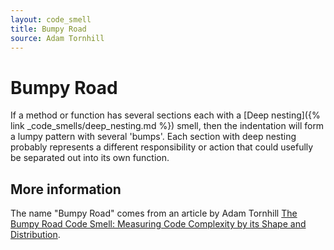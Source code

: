 ```yaml
---
layout: code_smell
title: Bumpy Road
source: Adam Tornhill
---
```


# Bumpy Road
If a method or function has several sections each with a [Deep nesting]({% link _code_smells/deep_nesting.md %}) smell, then the indentation will form a lumpy pattern with several 'bumps'. Each section with deep nesting probably represents a different responsibility or action that could usefully be separated out into its own function.

## More information

The name "Bumpy Road" comes from an article by Adam Tornhill [The Bumpy Road Code Smell: Measuring Code Complexity by its Shape and Distribution](https://codescene.com/blog/bumpy-road-code-complexity-in-context). 
